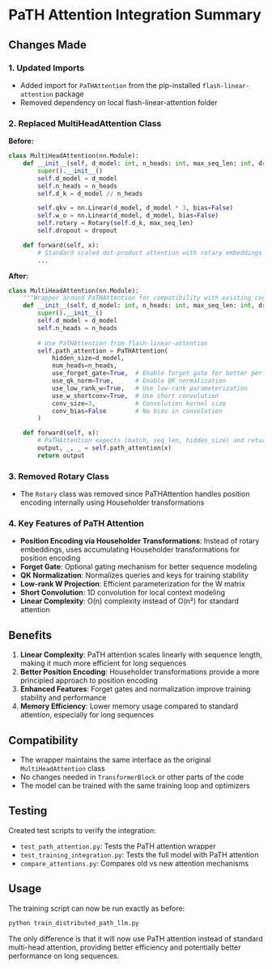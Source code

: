 # PaTH Attention Integration Summary

## Changes Made

### 1. Updated Imports
- Added import for `PaTHAttention` from the pip-installed `flash-linear-attention` package
- Removed dependency on local flash-linear-attention folder

### 2. Replaced MultiHeadAttention Class
**Before:**
```python
class MultiHeadAttention(nn.Module):
    def __init__(self, d_model: int, n_heads: int, max_seq_len: int, dropout: float = 0.1):
        super().__init__()
        self.d_model = d_model
        self.n_heads = n_heads
        self.d_k = d_model // n_heads

        self.qkv = nn.Linear(d_model, d_model * 3, bias=False)
        self.w_o = nn.Linear(d_model, d_model, bias=False)
        self.rotary = Rotary(self.d_k, max_seq_len)
        self.dropout = dropout

    def forward(self, x):
        # Standard scaled dot-product attention with rotary embeddings
        ...
```

**After:**
```python
class MultiHeadAttention(nn.Module):
    """Wrapper around PaTHAttention for compatibility with existing code"""
    def __init__(self, d_model: int, n_heads: int, max_seq_len: int, dropout: float = 0.1):
        super().__init__()
        self.d_model = d_model
        self.n_heads = n_heads
        
        # Use PaTHAttention from flash-linear-attention
        self.path_attention = PaTHAttention(
            hidden_size=d_model,
            num_heads=n_heads,
            use_forget_gate=True,  # Enable forget gate for better performance
            use_qk_norm=True,      # Enable QK normalization
            use_low_rank_w=True,   # Use low-rank parameterization
            use_w_shortconv=True,  # Use short convolution
            conv_size=3,           # Convolution kernel size
            conv_bias=False        # No bias in convolution
        )

    def forward(self, x):
        # PaTHAttention expects (batch, seq_len, hidden_size) and returns (output, None, None)
        output, _, _ = self.path_attention(x)
        return output
```

### 3. Removed Rotary Class
- The `Rotary` class was removed since PaTHAttention handles position encoding internally using Householder transformations

### 4. Key Features of PaTH Attention
- **Position Encoding via Householder Transformations**: Instead of rotary embeddings, uses accumulating Householder transformations for position encoding
- **Forget Gate**: Optional gating mechanism for better sequence modeling
- **QK Normalization**: Normalizes queries and keys for training stability
- **Low-rank W Projection**: Efficient parameterization for the W matrix
- **Short Convolution**: 1D convolution for local context modeling
- **Linear Complexity**: O(n) complexity instead of O(n²) for standard attention

## Benefits

1. **Linear Complexity**: PaTH attention scales linearly with sequence length, making it much more efficient for long sequences
2. **Better Position Encoding**: Householder transformations provide a more principled approach to position encoding
3. **Enhanced Features**: Forget gates and normalization improve training stability and performance
4. **Memory Efficiency**: Lower memory usage compared to standard attention, especially for long sequences

## Compatibility

- The wrapper maintains the same interface as the original `MultiHeadAttention` class
- No changes needed in `TransformerBlock` or other parts of the code
- The model can be trained with the same training loop and optimizers

## Testing

Created test scripts to verify the integration:
- `test_path_attention.py`: Tests the PaTH attention wrapper
- `test_training_integration.py`: Tests the full model with PaTH attention
- `compare_attentions.py`: Compares old vs new attention mechanisms

## Usage

The training script can now be run exactly as before:
```bash
python train_distributed_path_llm.py
```

The only difference is that it will now use PaTH attention instead of standard multi-head attention, providing better efficiency and potentially better performance on long sequences.